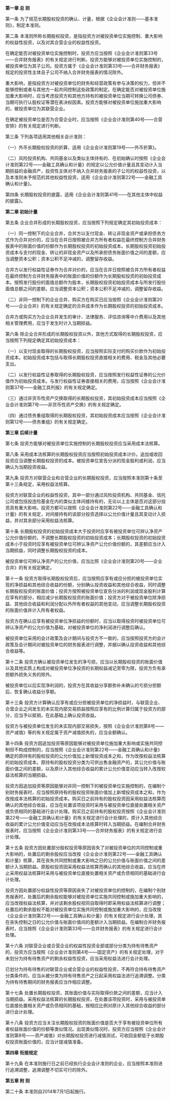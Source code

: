 **第一章 总 则**

  第一条 为了规范长期股权投资的确认、计量，根据《企业会计准则——基本准则》，制定本准则。

  第二条  本准则所称长期股权投资，是指投资方对被投资单位实施控制、重大影响的权益性投资，以及对其合营企业的权益性投资。

在确定能否对被投资单位实施控制时，投资方应当按照《企业会计准则第33号——合并财务报表》的有关规定进行判断。投资方能够对被投资单位实施控制的，被投资单位为其子公司。投资方属于《企业会计准则第33号——合并财务报表》规定的投资性主体且子公司不纳入合并财务报表的情况除外。

重大影响，是指投资方对被投资单位的财务和经营政策有参与决策的权力，但并不能够控制或者与其他方一起共同控制这些政策的制定。在确定能否对被投资单位施加重大影响时，应当考虑投资方和其他方持有的被投资单位当期可转换公司债券、当期可执行认股权证等潜在表决权因素。投资方能够对被投资单位施加重大影响的，被投资单位为其联营企业。

在确定被投资单位是否为合营企业时，应当按照《企业会计准则第40号——合营安排》的有关规定进行判断。

  第三条  下列各项适用其他相关会计准则：

（一）外币长期股权投资的折算，适用《企业会计准则第19号——外币折算》。

（二）风险投资机构、共同基金以及类似主体持有的、在初始确认时按照《企业会计准则第22号——金融工具确认和计量》的规定以公允价值计量且其变动计入当期损益的金融资产，投资性主体对不纳入合并财务报表的子公司的权益性投资，以及本准则未予规范的其他权益性投资，适用《企业会计准则第22号——金融工具确认和计量》。

   第四条 长期股权投资的披露，适用《企业会计准则第41号——在其他主体中权益的披露》。

 **第二章 初始计量**

   第五条  企业合并形成的长期股权投资，应当按照下列规定确定其初始投资成本：

 （一）同一控制下的企业合并，合并方以支付现金、转让非现金资产或承担债务方式作为合并对价的，应当在合并日按照被合并方所有者权益在最终控制方合并财务报表中的账面价值的份额作为长期股权投资的初始投资成本。长期股权投资初始投资成本与支付的现金、转让的非现金资产以及所承担债务账面价值之间的差额，应当调整资本公积；资本公积不足冲减的，调整留存收益。

 合并方以发行权益性证券作为合并对价的，应当在合并日按照被合并方所有者权益在最终控制方合并财务报表中的账面价值的份额作为长期股权投资的初始投资成本。按照发行股份的面值总额作为股本，长期股权投资初始投资成本与所发行股份面值总额之间的差额，应当调整资本公积；资本公积不足冲减的，调整留存收益。

 （二）非同一控制下的企业合并，购买方在购买日应当按照《企业会计准则第20号——企业合并》的有关规定确定的合并成本作为长期股权投资的初始投资成本。

 合并方或购买方为企业合并发生的审计、法律服务、评估咨询等中介费用以及其他相关管理费用，应当于发生时计入当期损益。

  第六条  除企业合并形成的长期股权投资以外，其他方式取得的长期股权投资，应当按照下列规定确定其初始投资成本：

 （一）以支付现金取得的长期股权投资，应当按照实际支付的购买价款作为初始投资成本。初始投资成本包括与取得长期股权投资直接相关的费用、税金及其他必要支出。

 （二）以发行权益性证券取得的长期股权投资，应当按照发行权益性证券的公允价值作为初始投资成本。与发行权益性证券直接相关的费用，应当按照《企业会计准则第37号——金融工具列报》的有关规定确定。

 （三）通过非货币性资产交换取得的长期股权投资，其初始投资成本应当按照《企业会计准则第7号——非货币性资产交换》的有关规定确定。

 （四）通过债务重组取得的长期股权投资，其初始投资成本应当按照《企业会计准则第12号——债务重组》的有关规定确定。

 **第三章 后续计量**

   第七条  投资方能够对被投资单位实施控制的长期股权投资应当采用成本法核算。

   第八条  采用成本法核算的长期股权投资应当按照初始投资成本计价。追加或收回投资应当调整长期股权投资的成本。被投资单位宣告分派的现金股利或利润，应当确认为当期投资收益。

   第九条  投资方对联营企业和合营企业的长期股权投资，应当按照本准则第十条至第十三条规定，采用权益法核算。

投资方对联营企业的权益性投资，其中一部分通过风险投资机构、共同基金、信托公司或包括投连险基金在内的类似主体间接持有的，无论以上主体是否对这部分投资具有重大影响，投资方都可以按照《企业会计准则第22号——金融工具确认和计量》的有关规定，对间接持有的该部分投资选择以公允价值计量且其变动计入损益，并对其余部分采用权益法核算。

  第十条 长期股权投资的初始投资成本大于投资时应享有被投资单位可辨认净资产公允价值份额的，不调整长期股权投资的初始投资成本；长期股权投资的初始投资成本小于投资时应享有被投资单位可辨认净资产公允价值份额的，其差额应当计入当期损益，同时调整长期股权投资的成本。

被投资单位可辨认净资产的公允价值，应当比照《企业会计准则第20号——企业合并》的有关规定确定。

  第十一条   投资方取得长期股权投资后，应当按照应享有或应分担的被投资单位实现的净损益和其他综合收益的份额，分别确认投资收益和其他综合收益，同时调整长期股权投资的账面价值；投资方按照被投资单位宣告分派的利润或现金股利计算应享有的部分，相应减少长期股权投资的账面价值；投资方对于被投资单位除净损益、其他综合收益和利润分配以外所有者权益的其他变动，应当调整长期股权投资的账面价值并计入所有者权益。

投资方在确认应享有被投资单位净损益的份额时，应当以取得投资时被投资单位可辨认净资产的公允价值为基础，对被投资单位的净利润进行调整后确认。

被投资单位采用的会计政策及会计期间与投资方不一致的，应当按照投资方的会计政策及会计期间对被投资单位的财务报表进行调整，并据以确认投资收益和其他综合收益等。

  第十二条  投资方确认被投资单位发生的净亏损，应当以长期股权投资的账面价值以及其他实质上构成对被投资单位净投资的长期权益减记至零为限，投资方负有承担额外损失义务的除外。

被投资单位以后实现净利润的，投资方在其收益分享额弥补未确认的亏损分担额后，恢复确认收益分享额。

  第十三条  投资方计算确认应享有或应分担被投资单位的净损益时，与联营企业、合营企业之间发生的未实现内部交易损益按照应享有的比例计算归属于投资方的部分，应当予以抵销，在此基础上确认投资收益。

投资方与被投资单位发生的未实现内部交易损失，按照《企业会计准则第8号——资产减值》等的有关规定属于资产减值损失的，应当全额确认。

  第十四条  投资方因追加投资等原因能够对被投资单位施加重大影响或实施共同控制但不构成控制的，应当按照《企业会计准则第22号——金融工具确认和计量》确定的原持有的股权投资的公允价值加上新增投资成本之和，作为改按权益法核算的初始投资成本。原持有的股权投资分类为可供出售金融资产的，其公允价值与账面价值之间的差额，以及原计入其他综合收益的累计公允价值变动应当转入改按权益法核算的当期损益。

投资方因追加投资等原因能够对非同一控制下的被投资单位实施控制的，在编制个别财务报表时，应当按照原持有的股权投资账面价值加上新增投资成本之和，作为改按成本法核算的初始投资成本。购买日之前持有的股权投资因采用权益法核算而确认的其他综合收益，应当在处置该项投资时采用与被投资单位直接处置相关资产或负债相同的基础进行会计处理。购买日之前持有的股权投资按照《企业会计准则第22号——金融工具确认和计量》的有关规定进行会计处理的，原计入其他综合收益的累计公允价值变动应当在改按成本法核算时转入当期损益。在编制合并财务报表时，应当按照《企业会计准则第33号——合并财务报表》的有关规定进行会计处理。

  第十五条  投资方因处置部分股权投资等原因丧失了对被投资单位的共同控制或重大影响的，处置后的剩余股权应当改按《企业会计准则第22号——金融工具确认和计量》核算，其在丧失共同控制或重大影响之日的公允价值与账面价值之间的差额计入当期损益。原股权投资因采用权益法核算而确认的其他综合收益，应当在终止采用权益法核算时采用与被投资单位直接处置相关资产或负债相同的基础进行会计处理。

投资方因处置部分权益性投资等原因丧失了对被投资单位的控制的，在编制个别财务报表时，处置后的剩余股权能够对被投资单位实施共同控制或施加重大影响的，应当改按权益法核算，并对该剩余股权视同自取得时即采用权益法核算进行调整；处置后的剩余股权不能对被投资单位实施共同控制或施加重大影响的，应当改按《企业会计准则第22号——金融工具确认和计量》的有关规定进行会计处理，其在丧失控制之日的公允价值与账面价值间的差额计入当期损益。在编制合并财务报表时，应当按照《企业会计准则第33号——合并财务报表》的有关规定进行会计处理。

  第十六条  对联营企业或合营企业的权益性投资全部或部分分类为持有待售资产的，投资方应当按照《企业会计准则第4号——固定资产》的有关规定处理，对于未划分为持有待售资产的剩余权益性投资，应当采用权益法进行会计处理。

已划分为持有待售的对联营企业或合营企业的权益性投资，不再符合持有待售资产分类条件的，应当从被分类为持有待售资产之日起采用权益法进行追溯调整。分类为持有待售期间的财务报表应当作相应调整。

   第十七条  处置长期股权投资，其账面价值与实际取得价款之间的差额，应当计入当期损益。采用权益法核算的长期股权投资，在处置该项投资时，采用与被投资单位直接处置相关资产或负债相同的基础，按相应比例对原计入其他综合收益的部分进行会计处理。 

  第十八条  投资方应当关注长期股权投资的账面价值是否大于享有被投资单位所有者权益账面价值的份额等类似情况。出现类似情况时，投资方应当按照《企业会计准则第8号——资产减值》对长期股权投资进行减值测试，可收回金额低于长期股权投资账面价值的，应当计提减值准备。

 **第四章 衔接规定**

  第十九条   在本准则施行日之前已经执行企业会计准则的企业，应当按照本准则进行追溯调整，追溯调整不切实可行的除外。

 **第五章 附 则**

   第二十条  本准则自2014年7月1日起施行。